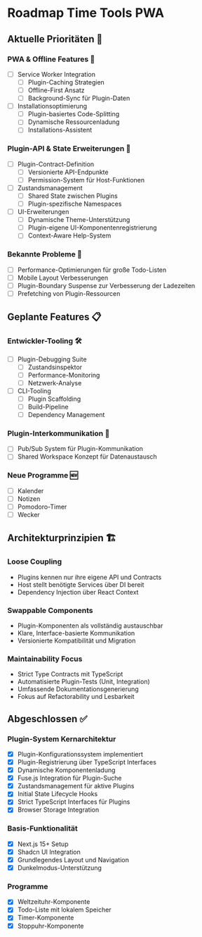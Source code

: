 # Roadmap Time Tools PWA

## Aktuelle Prioritäten 🎯

### PWA & Offline Features 🚧

- [ ] Service Worker Integration
  - [ ] Plugin-Caching Strategien
  - [ ] Offline-First Ansatz
  - [ ] Background-Sync für Plugin-Daten
- [ ] Installationsoptimierung
  - [ ] Plugin-basiertes Code-Splitting
  - [ ] Dynamische Ressourcenladung
  - [ ] Installations-Assistent

### Plugin-API & State Erweiterungen 🔄

- [ ] Plugin-Contract-Definition
  - [ ] Versionierte API-Endpunkte
  - [ ] Permission-System für Host-Funktionen
- [ ] Zustandsmanagement
  - [ ] Shared State zwischen Plugins
  - [ ] Plugin-spezifische Namespaces
- [ ] UI-Erweiterungen
  - [ ] Dynamische Theme-Unterstützung
  - [ ] Plugin-eigene UI-Komponentenregistrierung
  - [ ] Context-Aware Help-System

### Bekannte Probleme 🐛

- [ ] Performance-Optimierungen für große Todo-Listen
- [ ] Mobile Layout Verbesserungen
- [ ] Plugin-Boundary Suspense zur Verbesserung der Ladezeiten
- [ ] Prefetching von Plugin-Ressourcen

## Geplante Features 📋

### Entwickler-Tooling 🛠️

- [ ] Plugin-Debugging Suite
  - [ ] Zustandsinspektor
  - [ ] Performance-Monitoring
  - [ ] Netzwerk-Analyse
- [ ] CLI-Tooling
  - [ ] Plugin Scaffolding
  - [ ] Build-Pipeline
  - [ ] Dependency Management

### Plugin-Interkommunikation 🔄

- [ ] Pub/Sub System für Plugin-Kommunikation
- [ ] Shared Workspace Konzept für Datenaustausch

### Neue Programme 🆕

- [ ] Kalender
- [ ] Notizen
- [ ] Pomodoro-Timer
- [ ] Wecker

## Architekturprinzipien 🏗️

### Loose Coupling

- Plugins kennen nur ihre eigene API und Contracts
- Host stellt benötigte Services über DI bereit
- Dependency Injection über React Context

### Swappable Components

- Plugin-Komponenten als vollständig austauschbar
- Klare, Interface-basierte Kommunikation
- Versionierte Kompatibilität und Migration

### Maintainability Focus

- Strict Type Contracts mit TypeScript
- Automatisierte Plugin-Tests (Unit, Integration)
- Umfassende Dokumentationsgenerierung
- Fokus auf Refactorability und Lesbarkeit

## Abgeschlossen ✅

### Plugin-System Kernarchitektur

- [x] Plugin-Konfigurationssystem implementiert
- [x] Plugin-Registrierung über TypeScript Interfaces
- [x] Dynamische Komponentenladung
- [x] Fuse.js Integration für Plugin-Suche
- [x] Zustandsmanagement für aktive Plugins
- [x] Initial State Lifecycle Hooks
- [x] Strict TypeScript Interfaces für Plugins
- [x] Browser Storage Integration

### Basis-Funktionalität

- [x] Next.js 15+ Setup
- [x] Shadcn UI Integration
- [x] Grundlegendes Layout und Navigation
- [x] Dunkelmodus-Unterstützung

### Programme

- [x] Weltzeituhr-Komponente
- [x] Todo-Liste mit lokalem Speicher
- [x] Timer-Komponente
- [x] Stoppuhr-Komponente
